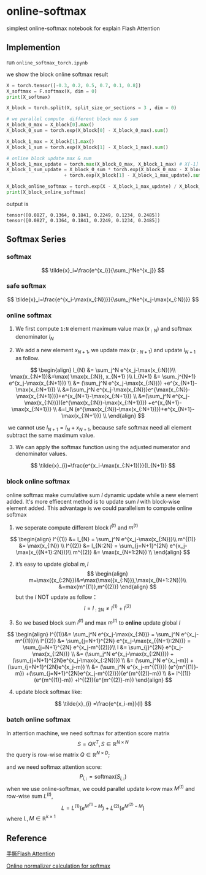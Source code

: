 # online-softmax
simplest online-softmax notebook for explain Flash Attention

## Implemention

run `online_softmax_torch.ipynb`

we show the block online softmax result

```python
X = torch.tensor([-0.3, 0.2, 0.5, 0.7, 0.1, 0.8])
X_softmax = F.softmax(X, dim = 0)
print(X_softmax)

X_block = torch.split(X, split_size_or_sections = 3 , dim = 0) 

# we parallel compute  different block max & sum
X_block_0_max = X_block[0].max()
X_block_0_sum = torch.exp(X_block[0] - X_block_0_max).sum()

X_block_1_max = X_block[1].max()
X_block_1_sum = torch.exp(X_block[1] - X_block_1_max).sum()

# online block update max & sum
X_block_1_max_update = torch.max(X_block_0_max, X_block_1_max) # X[-1] is new data
X_block_1_sum_update = X_block_0_sum * torch.exp(X_block_0_max - X_block_1_max_update) \
                     + torch.exp(X_block[1] - X_block_1_max_update).sum() # block sum

X_block_online_softmax = torch.exp(X - X_block_1_max_update) / X_block_1_sum_update
print(X_block_online_softmax)
```

output is 

```
tensor([0.0827, 0.1364, 0.1841, 0.2249, 0.1234, 0.2485])
tensor([0.0827, 0.1364, 0.1841, 0.2249, 0.1234, 0.2485])
```

## Softmax Series

### softmax 

$$
\tilde{x}_i=\frac{e^{x_i}}{\sum_j^Ne^{x_j}}
$$

### safe softmax

$$
\tilde{x}_i=\frac{e^{x_i-\max(x_{:N})}}{\sum_j^Ne^{x_j-\max(x_{:N})}}
$$

### online softmax

1. We first compute  `1:N`  element maximum value $\max(x_{:N})$ and softmax denominator $l_N$

2. We add a new element  $x_{N+1}$, we update $\max(x_{:N+1})$ and update $l_{N+1}$ as follow. 

$$
\begin{align}
l_{N} &= \sum_j^N e^{x_j-\max(x_{:N})}\\
\max(x_{:N+1})&=\max( \max(x_{:N}), x_{N+1} )\\
l_{N+1} &= \sum_j^{N+1} e^{x_j-\max(x_{:N+1})} \\
&= (\sum_j^N e^{x_j-\max(x_{:N})}) +e^{x_{N+1}-\max(x_{:N+1})} \\
&=(\sum_j^N e^{x_j-\max(x_{:N})}e^{\max(x_{:N})-\max(x_{:N+1})})+e^{x_{N+1}-\max(x_{:N+1})} \\
&=(\sum_j^N e^{x_j-\max(x_{:N})})(e^{\max(x_{:N})-\max(x_{:N+1})}) +e^{x_{N+1}-\max(x_{:N+1})} \\
&=l_N (e^{\max(x_{:N})-\max(x_{:N+1})})+e^{x_{N+1}-\max(x_{:N+1})} \\
\end{align}
$$

​	we cannot use $l_{N+1}=l_{N}+x_{N+1}$, because safe softmax need all element subtract the same maximum value.

3. We can apply the softmax function using the adjusted numerator and denominator values.

$$
\tilde{x}_{i}=\frac{e^{x_i-\max(x_{:N+1})}}{l_{N+1}}
$$

### block online softmax

online softmax make  cumulative sum $l$ dynamic update while a new element added. It's more effiecent method is to update sum $l$ with block-wise element added. This advantage is we could parallelism to compute online softmax

1. we seperate compute different block $l^{(t)}$  and $m^{(t)}$

$$
\begin{align}
l^{(1)} &= l_{N} = \sum_j^N e^{x_j-\max(x_{:N})}\\
m^{(1)} &= \max(x_{:N}) \\
l^{(2)} &= l_{N:2N} = \sum_{j=N+1}^{2N} e^{x_j-\max(x_{{N+1}:2N})}\\
m^{(2)} &= \max(x_{N+1:2N}) \\
\end{align}
$$

2. it’s easy to update global $m,l$ 
$$
\begin{align}
m=\max({x_{:2N}})&=\max(\max({x_{:N}}),\max(x_{N+1:2N}))\\
&=max(m^{(1)},m^{(2)})
\end{align}
$$
but the $l$  NOT update  as follow：
$$
l=l_{:2N}\neq l^{(1)}+l^{(2)}
$$

3. So we based block sum $l^{(t)}$ and max $m^{(t)}$  to **online** update global $l$

$$
\begin{align}
l^{(1)}&= \sum_j^N e^{x_j-\max(x_{:N})} = \sum_j^N e^{x_j-m^{(1)}}\\
l^{(2)} &= \sum_{j=N+1}^{2N} e^{x_j-\max(x_{{N+1}:2N})} = \sum_{j=N+1}^{2N} e^{x_j-m^{(2)}}\\
l &= \sum_{j}^{2N} e^{x_j-\max(x_{:2N})} \\
&= (\sum_j^N e^{x_j-\max(x_{:2N})}) +(\sum_{j=N+1}^{2N}e^{x_j-\max(x_{:2N})}) \\
&= (\sum_j^N e^{x_j-m}) +(\sum_{j=N+1}^{2N}e^{x_j-m}) \\
&= (\sum_j^N e^{x_j-m^{(1)}}) (e^{m^{(1)}-m}) +(\sum_{j=N+1}^{2N}e^{x_j-m^{(2)}})(e^{m^{(2)}-m}) \\
&= l^{(1)} (e^{m^{(1)}-m}) +l^{(2)}(e^{m^{(2)}-m})
\end{align}
$$

4. update block softmax like:

$$
\tilde{x}_{i} =\frac{e^{x_i-m}}{l}
$$

### batch online softmax

In attention machine, we need softmax for attention score matrix
$$
S=QK^T,S\in\mathbb{R}^{N\times N}
$$
the query is row-wise matrix $Q\in\mathbb{R}^{N\times D}$;

and we need softmax attention score:
$$
P_{i,:}=\text{softmax}(S_{i,:})
$$
when we use online-softmax, we could parallel update k-row max $M^{(t)}$ and row-wise sum $L^{(t)}$, 
$$
L = L^{(1)}(e^{M^{(1)}-M})+L^{(2)}(e^{M^{(2)}-M})
$$
where $L,M\in\mathbb{R}^{k\times 1}$

## Reference

[手撕Flash Attention](https://zhuanlan.zhihu.com/p/663932651)

[Online normalizer calculation for softmax](https://arxiv.org/abs/1805.02867)

